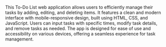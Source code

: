 This To-Do List web application allows users to efficiently manage their tasks by adding, editing, and deleting items. It features a clean and modern interface with mobile-responsive design, built using HTML, CSS, and JavaScript. Users can input tasks with specific times, modify task details, and remove tasks as needed. The app is designed for ease of use and accessibility on various devices, offering a seamless experience for task management.
